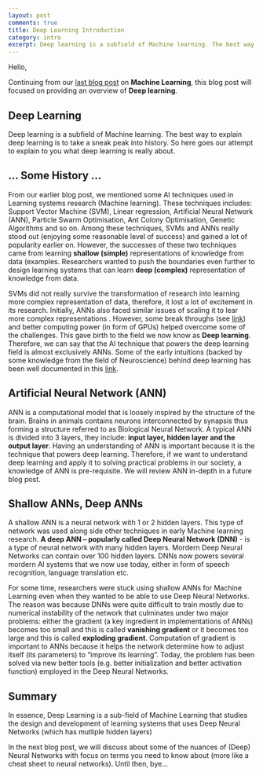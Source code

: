 ```yaml
---
layout: post
comments: true
title: Deep Learning Introduction
category: intro
excerpt: Deep learning is a subfield of Machine learning. The best way to explain deep learning is to take a sneak peak into history. So here goes our attempt to explain ...
---
```


Hello,

Continuing from our [last blog post]({{site.url}}/intro/2017/11/20/learning-systems.html) on **Machine Learning**, this blog post will focused on providing an overview of **Deep learning**.

## Deep Learning
Deep learning is a subfield of Machine learning. The best way to explain deep learning is to take a sneak peak into history. So here goes our attempt to explain to you what deep learning is really about.

## … Some History …
From our earlier blog post, we mentioned some AI techniques used in Learning systems research (Machine learning). These techniques includes: Support Vector Machine (SVM), Linear regression, Artificial Neural Network (ANN), Particle Swarm Optimisation, Ant Colony Optimisation, Genetic Algorithms and so on. Among these techniques, SVMs and ANNs really stood out (enjoying some reasonable level of success) and gained a lot of popularity earlier on. However, the successes of these two techniques came from learning **shallow (simple)** representations of knowledge from data (examples. Researchers wanted to push the boundaries even further to design learning systems that can learn **deep (complex)** representation of knowledge from data. 

SVMs did not really survive the transformation of research into learning more complex representation of data, therefore, it lost a lot of excitement in its research. Initially, ANNs also faced similar issues of scaling it to lear more complex representations . However, some break throughs (see [link](http://www.iro.umontreal.ca/~pift6266/H10/notes/deepintro.html#breakthrough-in-learning-deep-architectures)) and better computing power (in form of GPUs) helped overcome some of the challenges. This gave birth to the field we now know as **Deep learning**. Therefore, we can say that the AI technique that powers the deep learning field is almost exclusively ANNs. Some of the early intuitions (backed by some knowledge from the field of Neuroscience) behind deep learning has been well documented in this [link](http://www.iro.umontreal.ca/~pift6266/H10/notes/deepintro.html).

## Artificial Neural Network (ANN)
ANN is a computational model that is loosely inspired by the structure of the brain. Brains in animals contains neurons interconnected by synapsis thus forming a structure referred to as Biological Neural Network. A typical ANN is divided into 3 layers, they include: **input layer, hidden layer and the output layer**. Having an understanding of ANN is important because it is the technique that powers deep learning. Therefore, if we want to understand deep learning and apply it to solving practical problems in our society, a knowledge of ANN is pre-requisite. We will review ANN in-depth in a future blog post.

## Shallow ANNs, Deep ANNs
A shallow ANN is a neural network with 1 or 2 hidden layers. This type of network was used along side other techniques in early Machine learning research. **A deep ANN – popularly called Deep Neural Network (DNN)** - is a type of neural network with many hidden layers. Mordern Deep Neural Networks can contain over 100 hidden layers. DNNs now powers several mordern AI systems that we now use today, either in form of speech recognition, language translation etc.

For some time, researchers were stuck using shallow ANNs for Machine Learning even when they wanted to be able to use Deep Neural Networks. The reason was because DNNs were quite difficult to train mostly due to numerical instability of the network that culminates under two major problems: either the gradient (a key ingredient in implementations of ANNs) becomes too small and this is called **vanishing gradient** or it becomes too large and this is called **exploding gradient**. Computation of gradient is important to ANNs because it helps the network determine how to adjust itself (its parameters) to “improve its learning”. Today, the problem has been solved via new better tools (e.g. better initialization and better activation function) employed in the Deep Neural Networks.


## Summary
In essence, Deep Learning is a sub-field of Machine Learning that studies the design and development of learning systems that uses Deep Neural Networks (which has mutliple hidden layers)

In the next blog post, we will discuss about some of the nuances of (Deep) Neural Networks with focus on terms you need to know about (more like a cheat sheet to neural networks). Until then, bye...
